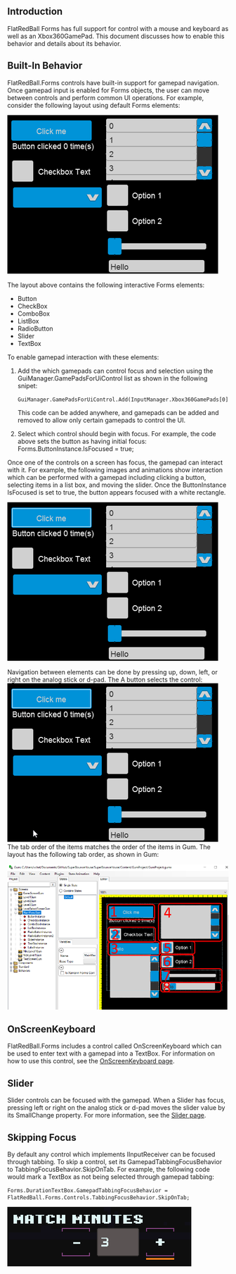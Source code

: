 ## Introduction

FlatRedBall Forms has full support for control with a mouse and keyboard as well as an Xbox360GamePad. This document discusses how to enable this behavior and details about its behavior.

## Built-In Behavior

FlatRedBall.Forms controls have built-in support for gamepad navigation. Once gamepad input is enabled for Forms objects, the user can move between controls and perform common UI operations. For example, consider the following layout using default Forms elements:

![](/media/2022-02-img_61fefae41a54a.png)

The layout above contains the following interactive Forms elements:

-   Button
-   CheckBox
-   ComboBox
-   ListBox
-   RadioButton
-   Slider
-   TextBox

To enable gamepad interaction with these elements:

1.  Add the which gamepads can control focus and selection using the GuiManager.GamePadsForUiControl list as shown in the following snipet:

        GuiManager.GamePadsForUiControl.Add(InputManager.Xbox360GamePads[0]);

    This code can be added anywhere, and gamepads can be added and removed to allow only certain gamepads to control the UI.

2.  Select which control should begin with focus. For example, the code above sets the button as having initial focus: Forms.ButtonInstance.IsFocused = true;

Once one of the controls on a screen has focus, the gamepad can interact with it. For example, the following images and animations show interaction which can be performed with a gamepad including clicking a button, selecting items in a list box, and moving the slider. Once the ButtonInstance IsFocused is set to true, the button appears focused with a white rectangle.

![](/media/2022-02-img_61ff02b7561e7.png)

Navigation between elements can be done by pressing up, down, left, or right on the analog stick or d-pad. The A button selects the control: [![](/media/2022-02-05_16-06-36.gif)](/media/2022-02-05_16-06-36.gif) The tab order of the items matches the order of the items in Gum. The layout has the following tab order, as shown in Gum:

![](/media/2022-02-img_61ff06ae95211.png)

## OnScreenKeyboard

FlatRedBall.Forms includes a control called OnScreenKeyboard which can be used to enter text with a gamepad into a TextBox. For information on how to use this control, see the [OnScreenKeyboard page](/documentation/api/flatredball-forms/controls/games/onscreenkeyboard.md).

## Slider

Slider controls can be focused with the gamepad. When a Slider has focus, pressing left or right on the analog stick or d-pad moves the slider value by its SmallChange property. For more information, see the [Slider page](/documentation/api/flatredball-forms/controls/slider.md).

## Skipping Focus

By default any control which implements IInputReceiver can be focused through tabbing. To skip a control, set its GamepadTabbingFocusBehavior to TabbingFocusBehavior.SkipOnTab. For example, the following code would mark a TextBox as not being selected through gamepad tabbing:

    Forms.DurationTextBox.GamepadTabbingFocusBehavior = FlatRedBall.Forms.Controls.TabbingFocusBehavior.SkipOnTab;

[![](/media/2022-02-02_12-44-26.gif)](/media/2022-02-02_12-44-26.gif)
